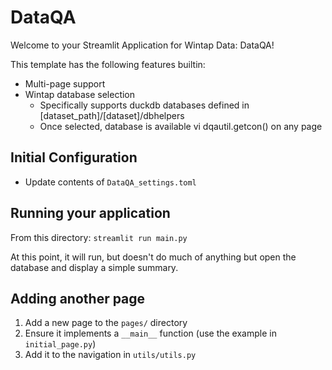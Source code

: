 # DataQA

Welcome to your Streamlit Application for Wintap Data: DataQA!

This template has the following features builtin:

* Multi-page support
* Wintap database selection
    * Specifically supports duckdb databases defined in [dataset_path]/[dataset]/dbhelpers
    * Once selected, database is available vi dqautil.getcon() on any page

## Initial Configuration
* Update contents of ```DataQA_settings.toml```

## Running your application

From this directory: ```streamlit run main.py```

At this point, it will run, but doesn't do much of anything but open the database and display a simple summary.

## Adding another page

1. Add a new page to the `pages/` directory
2. Ensure it implements a `__main__` function (use the example in `initial_page.py`)
3. Add it to the navigation in `utils/utils.py`
